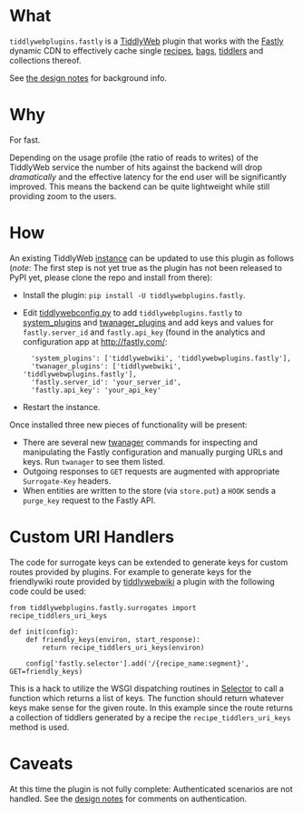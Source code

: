 # What

`tiddlywebplugins.fastly` is a [TiddlyWeb](http://tiddlyweb.com/)
plugin that works with the [Fastly](http://fastly.com) dynamic CDN to
effectively cache single
[recipes](http://tiddlyweb.tiddlyspace.com/recipe),
[bags](http://tiddlyweb.tiddlyspace.com/bag), [tiddlers](http://tiddlyweb.tiddlyspace.comtiddler) and collections thereof.

See [the design notes](DESIGNNOTES.md) for background info.

# Why

For fast.

Depending on the usage profile (the ratio of reads to writes) of the
TiddlyWeb service the number of hits against the backend will drop
_dramatically_ and the effective latency for the end user will be
significantly improved. This means the backend can be quite
lightweight while still providing zoom to the users.

# How 

An existing TiddlyWeb
[instance](http://tiddlyweb.tiddlyspace.com/instance) can be updated
to use this plugin as follows (_note_: The first step is not yet true
as the plugin has not been released to PyPI yet, please clone the repo
and install from there):

* Install the plugin: `pip install -U tiddlywebplugins.fastly`.
* Edit
  [tiddlywebconfig.py](http://tiddlyweb.tiddlyspace.com/tiddlywebconfig.py)
  to add `tiddlywebplugins.fastly` to
  [system_plugins](http://tiddlyweb.tiddlyspace.com/system_plugins)
  and
  [twanager_plugins](http://tiddlyweb.tiddlyspace.com/twanager_plugins) and
  add keys and values for `fastly.server_id` and `fastly.api_key`
  (found in the analytics and configuration app at
  <http://fastly.com/>:


        'system_plugins': ['tiddlywebwiki', 'tiddlywebwplugins.fastly'],
        'twanager_plugins': ['tiddlywebwiki', 'tiddlywebwplugins.fastly'],
        'fastly.server_id': 'your_server_id',
        'fastly.api_key': 'your_api_key'

* Restart the instance.

Once installed three new pieces of functionality will be present:

* There are several new
  [twanager](http://tiddlyweb.tiddlyspace.com/twanager) commands for
  inspecting and manipulating the Fastly configuration and manually
  purging URLs and keys. Run `twanager` to see them listed.
* Outgoing responses to `GET` requests are augmented with appropriate
  `Surrogate-Key` headers.
* When entities are written to the store (via `store.put`) a `HOOK`
  sends a `purge_key` request to the Fastly API.

# Custom URI Handlers

The code for surrogate keys can be extended to generate keys for
custom routes provided by plugins. For example to generate keys for
the friendlywiki route provided by
[tiddlywebwiki](https://pypi.python.org/pypi/tiddlywebwiki) a plugin
with the following code could be used:

```
from tiddlywebplugins.fastly.surrogates import recipe_tiddlers_uri_keys

def init(config):
    def friendly_keys(environ, start_response):
        return recipe_tiddlers_uri_keys(environ)

    config['fastly.selector'].add('/{recipe_name:segment}', GET=friendly_keys)
```

This is a hack to utilize the WSGI dispatching routines in
[Selector](https://pypi.python.org/pypi/selector) to call a function
which returns a list of keys. The function should return whatever keys
make sense for the given route. In this example since the route
returns a collection of tiddlers generated by a recipe the
`recipe_tiddlers_uri_keys` method is used.

# Caveats

At this time the plugin is not fully complete: Authenticated scenarios
are not handled. See the [design notes](DESIGNOTES.md) for comments on
authentication.
